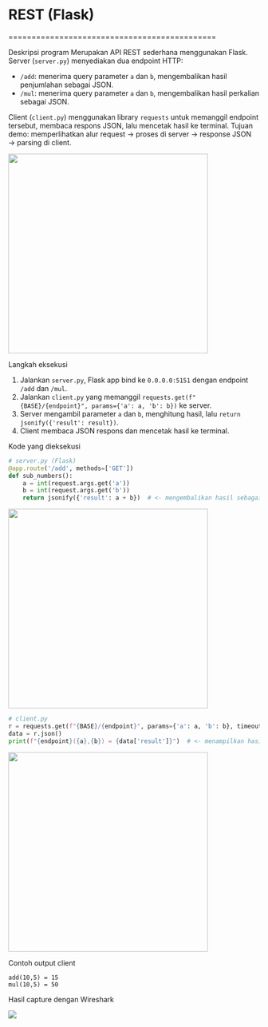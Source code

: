 # REST (Flask) 
=============================================

Deskripsi program
Merupakan API REST sederhana menggunakan Flask. Server (`server.py`) menyediakan dua endpoint HTTP:
- `/add`: menerima query parameter `a` dan `b`, mengembalikan hasil penjumlahan sebagai JSON.
- `/mul`: menerima query parameter `a` dan `b`, mengembalikan hasil perkalian sebagai JSON.

Client (`client.py`) menggunakan library `requests` untuk memanggil endpoint tersebut, membaca respons JSON, lalu mencetak hasil ke terminal. Tujuan demo: memperlihatkan alur request → proses di server → response JSON → parsing di client.

<img src="https://i.imgur.com/ZWBkWiR.png" width="400">


Langkah eksekusi
1. Jalankan `server.py`, Flask app bind ke `0.0.0.0:5151` dengan endpoint `/add` dan `/mul`.
2. Jalankan `client.py` yang memanggil `requests.get(f"{BASE}/{endpoint}", params={'a': a, 'b': b})` ke server.
3. Server mengambil parameter `a` dan `b`, menghitung hasil, lalu `return jsonify({'result': result})`.
4. Client membaca JSON respons dan mencetak hasil ke terminal.

Kode yang dieksekusi 
```python
# server.py (Flask)
@app.route('/add', methods=['GET'])
def sub_numbers():
    a = int(request.args.get('a'))
    b = int(request.args.get('b'))
    return jsonify({'result': a + b})  # <- mengembalikan hasil sebagai JSON
```
<img src="https://i.imgur.com/RBOUYVZ.png" width="400">

```python
# client.py
r = requests.get(f"{BASE}/{endpoint}", params={'a': a, 'b': b}, timeout=3)
data = r.json()
print(f"{endpoint}({a},{b}) = {data['result']}")  # <- menampilkan hasil
```
<img src="https://i.imgur.com/TI6mzan.png" width="400">

Contoh output client
```
add(10,5) = 15
mul(10,5) = 50
```
Hasil capture dengan Wireshark

<img src="https://i.imgur.com/a16o4Am.png">
